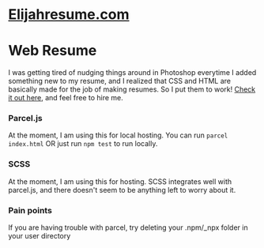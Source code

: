 # [Elijahresume.com](https://elijahresume.com/)


# Web Resume

I was getting tired of nudging things around in Photoshop everytime I added something new to my resume, and I realized that CSS and HTML are basically made for the job of making resumes. So I put them to work! [Check it out here](https://elijahresume.com/), and feel free to hire me.

### Parcel.js
At the moment, I am using this for local hosting. You can run `parcel index.html` OR just run `npm test` to run locally.

### SCSS
At the moment, I am using this for hosting. SCSS integrates well with parcel.js, and there doesn't seem to be anything left to worry about it.

### Pain points
If you are having trouble with parcel, try deleting your .npm/_npx folder in your user directory